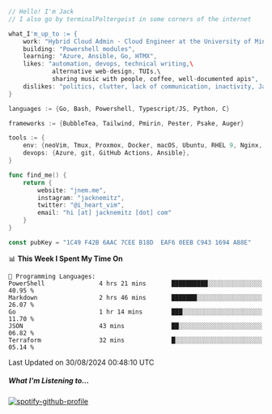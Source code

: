 ```go
// Hello! I'm Jack
// I also go by terminalPoltergeist in some corners of the internet

what_I'm_up_to := {
    work: "Hybrid Cloud Admin - Cloud Engineer at the University of Minnesota",
    building: "Powershell modules",
    learning: "Azure, Ansible, Go, HTMX",
    likes: "automation, devops, technical writing,\
            alternative web-design, TUIs,\
            sharing music with people, coffee, well-documented apis",
    dislikes: "politics, clutter, lack of communication, inactivity, Java",
}

languages := {Go, Bash, Powershell, Typescript/JS, Python, C}

frameworks := {BubbleTea, Tailwind, Pmirin, Pester, Psake, Auger}

tools := {
    env: {neoVim, Tmux, Proxmox, Docker, macOS, Ubuntu, RHEL 9, Nginx, DigitalOcean, Cloudflare},
    devops: {Azure, git, GitHub Actions, Ansible},
}

func find_me() {
    return {
        website: "jnem.me",
        instagram: "jacknemitz",
        twitter: "@i_heart_vim",
        email: "hi [at] jacknemitz [dot] com"
    }
}

const pubKey = "1C49 F42B 6AAC 7CEE B18D  EAF6 0EEB C943 1694 A88E"
```

<!--START_SECTION:waka-->
📊 **This Week I Spent My Time On** 

```text
💬 Programming Languages: 
PowerShell               4 hrs 21 mins       ██████████░░░░░░░░░░░░░░░   40.95 % 
Markdown                 2 hrs 46 mins       ███████░░░░░░░░░░░░░░░░░░   26.07 % 
Go                       1 hr 14 mins        ███░░░░░░░░░░░░░░░░░░░░░░   11.70 % 
JSON                     43 mins             ██░░░░░░░░░░░░░░░░░░░░░░░   06.82 % 
Terraform                32 mins             █░░░░░░░░░░░░░░░░░░░░░░░░   05.14 % 
```


 Last Updated on 30/08/2024 00:48:10 UTC
<!--END_SECTION:waka-->

##### What I'm Listening to...

[![spotify-github-profile](https://jnem.me/listening-item?maxAge=2592000)](https://jnem.me/listening)
